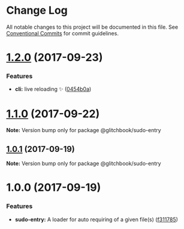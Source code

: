 # Change Log

All notable changes to this project will be documented in this file.
See [Conventional Commits](https://conventionalcommits.org) for commit guidelines.

<a name="1.2.0"></a>
# [1.2.0](https://github.com/glitchbook/glitchbook/compare/v1.1.0...v1.2.0) (2017-09-23)


### Features

* **cli:** live reloading ✨ ([0454b0a](https://github.com/glitchbook/glitchbook/commit/0454b0a))




<a name="1.1.0"></a>
# [1.1.0](https://github.com/glitchbook/glitchbook/compare/v1.0.1...v1.1.0) (2017-09-22)




**Note:** Version bump only for package @glitchbook/sudo-entry

<a name="1.0.1"></a>
## [1.0.1](https://github.com/glitchbook/glitchbook/compare/v1.0.0...v1.0.1) (2017-09-19)




**Note:** Version bump only for package @glitchbook/sudo-entry

<a name="1.0.0"></a>
# 1.0.0 (2017-09-19)


### Features

* **sudo-entry:** A loader for auto requiring of a given file(s) ([f311785](https://github.com/glitchbook/glitchbook/commit/f311785))
